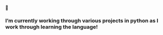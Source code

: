 🔭 <h3>I’m currently working through various projects in python as I work through learning the language!<h3>

<!--
**benjaminrodriguezonline/benjaminrodriguezonline** is a ✨ _special_ ✨ repository because its `README.md` (this file) appears on your GitHub profile.

Here are some ideas to get you started:

- 🔭 I’m currently working through various project in python as I work through learning the language!
- 🌱 I’m currently learning Python
- 👯 I’m looking to collaborate on projects that deal with analyzing numerical data and utilize useful user input and automation. Specifically to help out with educational data analysis
- 🤔 I’m looking for help with Nothin
- 💬 Ask me about ...
- 📫 How to reach me: ...
- 😄 Pronouns: ...
- ⚡ Fun fact: ...
-->
